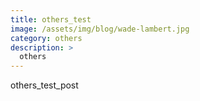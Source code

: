 ```yaml
---
title: others_test
image: /assets/img/blog/wade-lambert.jpg
category: others
description: >
  others
---
```


others_test_post